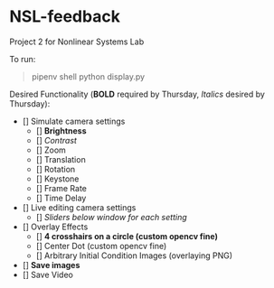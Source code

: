 # NSL-feedback
Project 2 for Nonlinear Systems Lab

To run: 

> pipenv shell 
> python display.py


Desired Functionality (**BOLD** required by Thursday, *Italics* desired by Thursday):

- [] Simulate camera settings
	- [] **Brightness**
	- [] *Contrast*
	- [] Zoom
	- [] Translation
	- [] Rotation
	- [] Keystone
	- [] Frame Rate
	- [] Time Delay
- [] Live editing camera settings
	- [] *Sliders below window for each setting*
- [] Overlay Effects
	- [] **4 crosshairs on a circle (custom opencv fine)**
	- [] Center Dot (custom opencv fine)
	- [] Arbitrary Initial Condition Images (overlaying PNG)
- [] **Save images** 
- [] Save Video


